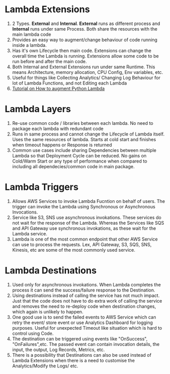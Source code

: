 
# Lambda Extensions
1. 2 Types. **External** and **Internal**. **External** runs as different process and **Internal** runs under same Process. Both share the resources with the main lambda code
2. Provides an easy way to augment/change behaviour of code running inside a lambda.
3. Has it's own Lifecycle then main code. Extensions can change the overall time the Lambda is running. Extensions allow some code to be run before and after the main code.
4. Both Internal and External Extensions run under same Runtime. This means Architecture, memory allocation, CPU Config, Env variables, etc.
5. Useful for things like Collecting Analytics/ Changing Log Behaviour for lot of Lambda Functions, and not Editing each Lambda
6. [Tutorial on How to augment Python Lambda](https://www.youtube.com/playlist?list=PLJo-rJlep0ECO8od7NRdfJ4OrnQ7TMAwj)


# Lambda Layers
1. Re-use common code / libraries between each lambda. No need to package each lambda with redundant code
2. Runs in same process and cannot change the Lifecycle of Lambda itself. Uses the same resources of lambda. Starts at cold start and finishes when timeout happens or Response is returned
3. Common use cases include sharing Dependencies between multiple Lambda so that Deployment Cycle can be reduced. No gains on Cold/Warm Start or any type of performance when compared to including all dependecies/common code in main package.


# Lambda Triggers
1. Allows AWS Services to invoke Lambda Fucntion on behalf of users. The trigger can invoke the Lambda using Synchronous or Asynchronous Invocations.
2. Service like S3, SNS use asynchronous invokations. These services do not wait for the response of the Lambda. Whereas the Services like SQS and API Gateway use synchronous invokations, as these wait for the Lambda service.
3. Lambda is one of the most common endpoint that other AWS Service can use to process the requests. Lex, API Gateway, S3, SQS, SNS, Kinesis, etc are some of the most commonly used service.


# Lambda Destinations
1. Used only for asynchronous invokations. When Lambda completes the process it can send the success/failure response to the Destination.
2. Using destinations instead of calling the service has not much impact. Just that the code does not have to do extra work of calling the service and removes the need to re-deploy code when destination changes, which again is unlikely to happen.
3. One good use is to send the failed events to AWS Service which can retry the event/ store event or use Analytics Dashboard for logging purposes. Useful for unexpected Timeout like situation which is hard to control using Code.
4. The destination can be triggered using events like "OnSuccess", "OnFailures",etc. The passed event can contain invocation details, the input, the output, Log Records, Metrics, etc.
5. There is a possibility that Destinations can also be used instead of Lambda Extensions when there is a need to customise the Analytics/Modify the Logs/ etc.
